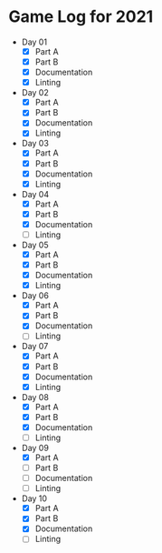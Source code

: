 
# Game Log for 2021

* Day 01
    * [x] Part A
    * [x] Part B
    * [x] Documentation
    * [x] Linting
* Day 02
    * [x] Part A
    * [x] Part B
    * [x] Documentation
    * [x] Linting
* Day 03
    * [x] Part A
    * [x] Part B
    * [x] Documentation
    * [x] Linting
* Day 04
    * [x] Part A
    * [x] Part B
    * [x] Documentation
    * [ ] Linting
* Day 05
    * [x] Part A
    * [x] Part B
    * [x] Documentation
    * [x] Linting
* Day 06
    * [x] Part A
    * [x] Part B
    * [x] Documentation
    * [ ] Linting
* Day 07
    * [x] Part A
    * [x] Part B
    * [x] Documentation
    * [x] Linting
* Day 08
    * [x] Part A
    * [x] Part B
    * [x] Documentation
    * [ ] Linting
* Day 09
    * [x] Part A
    * [ ] Part B
    * [ ] Documentation
    * [ ] Linting
* Day 10
    * [x] Part A
    * [x] Part B
    * [x] Documentation
    * [ ] Linting